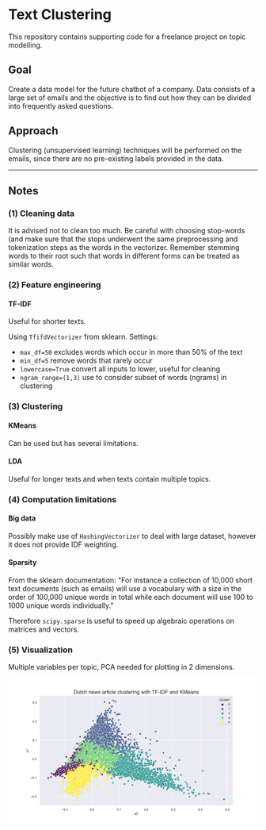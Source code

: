 # Text Clustering
This repository contains supporting code for a freelance project on topic modelling.

## Goal
Create a data model for the future chatbot of a company. Data consists of a large set of emails and the objective is to find out how they can be divided into frequently asked questions.

## Approach
Clustering (unsupervised learning) techniques will be performed on the emails, since there are no pre-existing labels provided in the data.

<hr>

## Notes
### (1) Cleaning data
It is advised not to clean too much. Be careful with choosing stop-words (and make sure that the stops underwent the same preprocessing and tokenization steps as the words in the vectorizer. Remember stemming words to their root such that words in different forms can be treated as similar words.

### (2) Feature engineering
#### TF-IDF
Useful for shorter texts.

Using `TfifdVectorizer` from sklearn. Settings:
* `max_df=50` excludes words which occur in more than 50% of the text
* `min_df=5` remove words that rarely occur
* `lowercase=True` convert all inputs to lower, useful for cleaning
* `ngram_range=(1,3)` use to consider subset of words (ngrams) in clustering

### (3) Clustering

#### KMeans
Can be used but has several limitations.

#### LDA
Useful for longer texts and when texts contain multiple topics.

### (4) Computation limitations
#### Big data
Possibly make use of `HashingVectorizer` to deal with large dataset, however it does not provide IDF weighting.

#### Sparsity
From the sklearn documentation: "For instance a collection of 10,000 short text documents (such as emails) will use a vocabulary with a size in the order of 100,000 unique words in total while each document will use 100 to 1000 unique words individually." 

Therefore `scipy.sparse` is useful to speed up algebraic operations on matrices and vectors.


### (5) Visualization
Multiple variables per topic, PCA needed for plotting in 2 dimensions.

![alt text](https://github.com/samverh/text-clustering/blob/main/results/clustered_articles.png)
